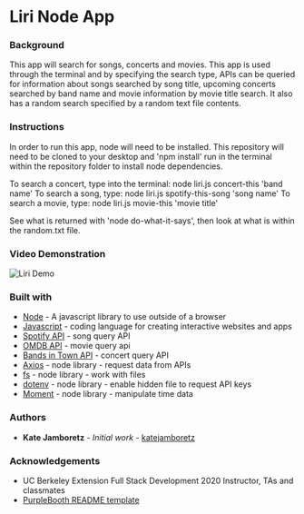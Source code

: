 # Liri Node App

### Background

This app will search for songs, concerts and movies. This app is used through the terminal and by specifying the search type, APIs can be queried for information about songs searched by song title, upcoming concerts searched by band name and movie information by movie title search. It also has a random search specified by a random text file contents.

### Instructions

In order to run this app, node will need to be installed. This repository will need to be cloned to your desktop and 'npm install' run in the terminal within the repository folder to install node dependencies.

To search a concert, type into the terminal: node liri.js concert-this 'band name'
To search a song, type: node liri.js spotify-this-song 'song name'
To search a movie, type: node liri.js movie-this 'movie title'

See what is returned with 'node do-what-it-says', then look at what is within the random.txt file.

### Video Demonstration

![Liri Demo](LiriDemo2.gif)

### Built with

- [Node](https://nodejs.org/en/) - A javascript library to use outside of a browser
- [Javascript](https://www.javascript.com/) - coding language for creating interactive websites and apps
- [Spotify API](https://www.npmjs.com/package/node-spotify-api) - song query API
- [OMDB API](http://www.omdbapi.com/) - movie query api
- [Bands in Town API](https://www.artists.bandsintown.com/login) - concert query API
- [Axios](https://www.npmjs.com/package/axios) - node library - request data from APIs
- [fs](https://nodejs.dev/the-nodejs-fs-module) - node library - work with files
- [dotenv](https://www.npmjs.com/package/dotenv) - node library - enable hidden file to request API keys
- [Moment](https://www.npmjs.com/package/moment) - node library - manipulate time data

### Authors

- **Kate Jamboretz** - _Initial work_ - [katejamboretz](https://github.com/katejamboretz)

### Acknowledgements

- UC Berkeley Extension Full Stack Development 2020 Instructor, TAs and classmates
- [PurpleBooth README template](https://gist.github.com/PurpleBooth/109311bb0361f32d87a2)
